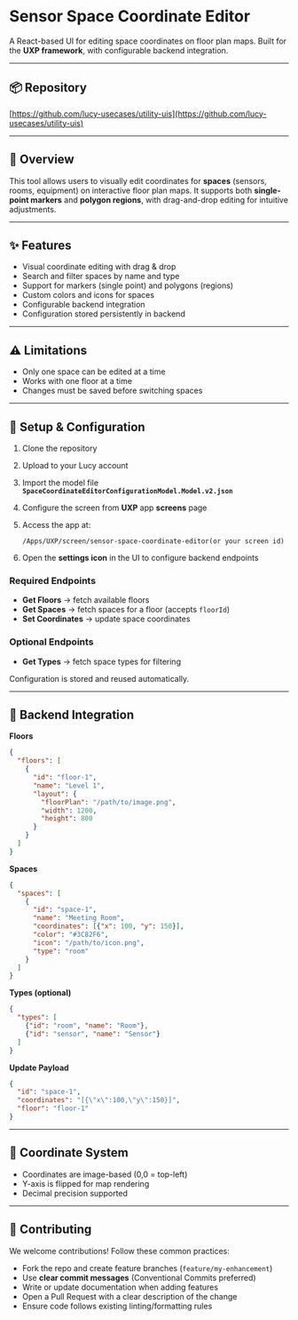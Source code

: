 
# Sensor Space Coordinate Editor

A React-based UI for editing space coordinates on floor plan maps.
Built for the **UXP framework**, with configurable backend integration.

---

## 📦 Repository

[https://github.com/lucy-usecases/utility-uis](https://github.com/lucy-usecases/utility-uis)

---

## 🎯 Overview

This tool allows users to visually edit coordinates for **spaces** (sensors, rooms, equipment) on interactive floor plan maps.
It supports both **single-point markers** and **polygon regions**, with drag-and-drop editing for intuitive adjustments.

---

## ✨ Features

* Visual coordinate editing with drag & drop
* Search and filter spaces by name and type
* Support for markers (single point) and polygons (regions)
* Custom colors and icons for spaces
* Configurable backend integration
* Configuration stored persistently in backend

---

## ⚠️ Limitations

* Only one space can be edited at a time
* Works with one floor at a time
* Changes must be saved before switching spaces

---

## 🚀 Setup & Configuration

1. Clone the repository
2. Upload to your Lucy account
3. Import the model file **`SpaceCoordinateEditorConfigurationModel.Model.v2.json`**
4. Configure the screen from **UXP** app **screens** page
4. Access the app at:

   ```
   /Apps/UXP/screen/sensor-space-coordinate-editor(or your screen id)
   ```
5. Open the **settings icon** in the UI to configure backend endpoints

### Required Endpoints

* **Get Floors** → fetch available floors
* **Get Spaces** → fetch spaces for a floor (accepts `floorId`)
* **Set Coordinates** → update space coordinates

### Optional Endpoints

* **Get Types** → fetch space types for filtering

Configuration is stored and reused automatically.

---

## 🔌 Backend Integration

**Floors**

```json
{
  "floors": [
    {
      "id": "floor-1",
      "name": "Level 1",
      "layout": {
        "floorPlan": "/path/to/image.png",
        "width": 1200,
        "height": 800
      }
    }
  ]
}
```

**Spaces**

```json
{
  "spaces": [
    {
      "id": "space-1",
      "name": "Meeting Room",
      "coordinates": [{"x": 100, "y": 150}],
      "color": "#3C82F6",
      "icon": "/path/to/icon.png",
      "type": "room"
    }
  ]
}
```

**Types (optional)**

```json
{
  "types": [
    {"id": "room", "name": "Room"},
    {"id": "sensor", "name": "Sensor"}
  ]
}
```

**Update Payload**

```json
{
  "id": "space-1",
  "coordinates": "[{\"x\":100,\"y\":150}]",
  "floor": "floor-1"
}
```

---

## 📐 Coordinate System

* Coordinates are image-based (0,0 = top-left)
* Y-axis is flipped for map rendering
* Decimal precision supported

---

## 🤝 Contributing

We welcome contributions!
Follow these common practices:

* Fork the repo and create feature branches (`feature/my-enhancement`)
* Use **clear commit messages** (Conventional Commits preferred)
* Write or update documentation when adding features
* Open a Pull Request with a clear description of the change
* Ensure code follows existing linting/formatting rules